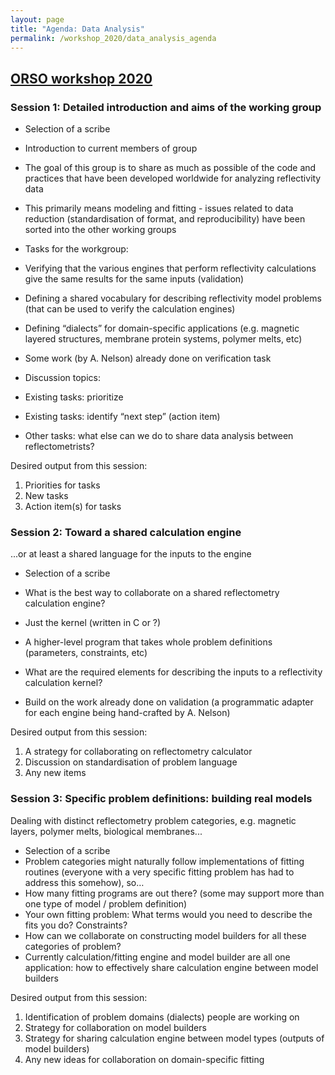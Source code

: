 ```yaml
---
layout: page
title: "Agenda: Data Analysis"
permalink: /workshop_2020/data_analysis_agenda
---
```


## [ORSO workshop 2020](/workshop_2020)

### <span class="c22">Session 1: Detailed introduction and aims of the working group</span>

*   <span class="c4">Selection of a scribe</span>
*   <span class="c4">Introduction to current members of group</span>
*   <span class="c4">The goal of this group is to share as much as possible of the code and practices that have been developed worldwide for analyzing reflectivity data</span>
*   <span class="c4">This primarily means modeling and fitting - issues related to data reduction (standardisation of format, and reproducibility) have been sorted into the other working groups</span>
*   <span class="c4">Tasks for the workgroup:</span>

*   <span class="c4">Verifying that the various engines that perform reflectivity calculations give the same results for the same inputs (validation)</span>
*   <span class="c4">Defining a shared vocabulary for describing reflectivity model problems (that can be used to verify the calculation engines)</span>
*   <span class="c4">Defining “dialects” for domain-specific applications (e.g. magnetic layered structures, membrane protein systems, polymer melts, etc)</span>

*   <span class="c4">Some work (by A. Nelson) already done on verification task</span>
*   <span class="c4">Discussion topics:</span>

*   <span class="c4">Existing tasks: prioritize</span>
*   <span class="c4">Existing tasks: identify “next step” (action item)</span>
*   <span class="c4">Other tasks: what else can we do to share data analysis between reflectometrists?</span>

<span class="c4"></span>

<span class="c4">Desired output from this session:</span>

1.  <span class="c4">Priorities for tasks</span>
2.  <span class="c4">New tasks</span>
3.  <span class="c4">Action item(s) for tasks</span>

<span class="c1"></span>

### <span class="c22">Session 2: Toward a shared calculation engine</span>

<span class="c4">...or at least a shared language for the inputs to the engine</span>

*   <span class="c4">Selection of a scribe</span>
*   <span class="c4">What is the best way to collaborate on a shared reflectometry calculation engine?</span>

*   <span>Just t</span><span>he kernel (writte</span><span>n in C or ?)</span>
*   <span>A hig</span><span>her-level program that takes whole problem definitions (parameters, constraints, etc)</span>

*   <span class="c4">What are the required elements for describing the inputs to a reflectivity calculation kernel?</span>
*   <span class="c4">Build on the work already done on validation (a programmatic adapter for each engine being hand-crafted by A. Nelson)</span>

<span class="c4"></span>

<span class="c4">Desired output from this session:</span>

1.  <span class="c4">A strategy for collaborating on reflectometry calculator</span>
2.  <span class="c4">Discussion on standardisation of problem language</span>
3.  <span class="c4">Any new items</span>

<span class="c4"></span>

### <span class="c22">Session 3: Specific problem definitions: building real models</span>

<span class="c4">Dealing with distinct reflectometry problem categories, e.g. magnetic layers, polymer melts, biological membranes...</span>

<span class="c4"></span>

*   <span class="c4">Selection of a scribe</span>
*   <span class="c4">Problem categories might naturally follow implementations of fitting routines (everyone with a very specific fitting problem has had to address this somehow), so…</span>
*   <span class="c4">How many fitting programs are out there? (some may support more than one type of model / problem definition)</span>
*   <span class="c4">Your own fitting problem: What terms would you need to describe the fits you do? Constraints?</span>
*   <span class="c4">How can we collaborate on constructing model builders for all these categories of problem?</span>
*   <span class="c4">Currently calculation/fitting engine and model builder are all one application: how to effectively share calculation engine between model builders</span>

<span class="c4"></span>

<span class="c4">Desired output from this session:</span>

1.  <span class="c4">Identification of problem domains (dialects) people are working on</span>
2.  <span class="c4">Strategy for collaboration on model builders</span>
3.  <span class="c4">Strategy for sharing calculation engine between model types (outputs of model builders)</span>
4.  <span class="c4">Any new ideas for collaboration on domain-specific fitting</span>
